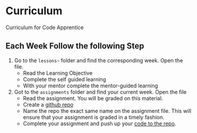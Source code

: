 # Curriculum
Curriculum for Code Apprentice

## Each Week Follow the following Step
1. Go to the `lessons~` folder and find the corresponding week. Open the file.
    - Read the Learning Objective
    - Complete the self guided learning
    - With your mentor complete the mentor-guided learning  
1. Got to the `assignments` folder and find your current week. Open the file
    - Read the assignment. You will be graded on this material. 
    - Create a [github repo](https://help.github.com/articles/create-a-repo/)
    - Name the repo the exact same name on the assignment file. This will ensure that your assignment is graded in a timely fashion.
    - Complete your assignment and push up your [code to the repo](https://help.github.com/articles/pushing-to-a-remote/).
